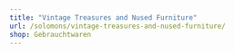 ```yaml
---
title: "Vintage Treasures and Nused Furniture"
url: /solomons/vintage-treasures-and-nused-furniture/
shop: Gebrauchtwaren
---
```

